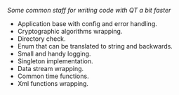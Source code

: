 *Some common staff for writing code with QT a bit faster*

* Application base with config and error handling.
* Cryptographic algorithms wrapping.
* Directory check.
* Enum that can be translated to string and backwards.
* Small and handy logging.
* Singleton implementation.
* Data stream wrapping.
* Common time functions.
* Xml functions wrapping.
